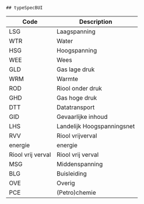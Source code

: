 	## typeSpecBUI			
				
|	Code	|	Description	|
|	---	|	---	|
|	LSG	|	Laagspanning	|
|	WTR	|	Water	|
|	HSG	|	Hoogspanning	|
|	WEE	|	Wees	|
|	GLD	|	Gas lage druk	|
|	WRM	|	Warmte	|
|	ROD	|	Riool onder druk	|
|	GHD	|	Gas hoge druk	|
|	DTT	|	Datatransport	|
|	GID	|	Gevaarlijke inhoud	|
|	LHS	|	Landelijk Hoogspanningsnet	|
|	RVV	|	Riool vrijverval	|
|	energie	|	energie	|
|	Riool vrij verval	|	Riool vrij verval	|
|	MSG	|	Middenspanning	|
|	BLG	|	Buisleiding	|
|	OVE	|	Overig	|
|	PCE	|	(Petro)chemie	|
